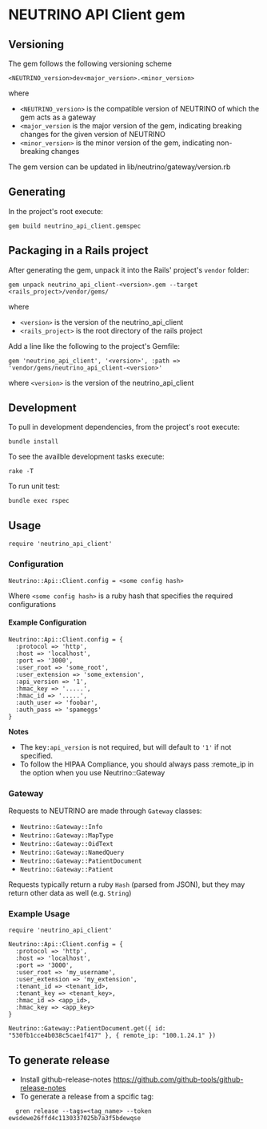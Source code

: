 # NEUTRINO API Client gem

## Versioning
The gem follows the following versioning scheme
```
<NEUTRINO_version>dev<major_version>.<minor_version>
```
where
 - `<NEUTRINO_version>` is the compatible version of NEUTRINO of which the gem acts as a gateway
 - `<major_version` is the major version of the gem, indicating breaking changes for the given version of NEUTRINO
 - `<minor_version>` is the minor version of the gem, indicating non-breaking changes

The gem version can be updated in lib/neutrino/gateway/version.rb

## Generating
In the project's root execute:
```
gem build neutrino_api_client.gemspec
```

## Packaging in a Rails project
After generating the gem, unpack it into the Rails' project's `vendor` folder:
```
gem unpack neutrino_api_client-<version>.gem --target <rails_project>/vendor/gems/
```
where
 - `<version>` is the version of the neutrino_api_client
 - `<rails_project>` is the root directory of the rails project

Add a line like the following to the project's Gemfile:
```
gem 'neutrino_api_client', '<version>', :path => 'vendor/gems/neutrino_api_client-<version>'
```
where `<version>` is the version of the neutrino_api_client

## Development
To pull in development dependencies, from the project's root execute:
```
bundle install
```
To see the availble development tasks execute:
```
rake -T
```

To run unit test:
```
bundle exec rspec
```

## Usage

```
require 'neutrino_api_client'
```

### Configuration

```
Neutrino::Api::Client.config = <some config hash>
```

Where `<some config hash>` is a ruby hash that specifies the required configurations

#### Example Configuration

```
Neutrino::Api::Client.config = {
  :protocol => 'http',
  :host => 'localhost',
  :port => '3000',
  :user_root => 'some_root',
  :user_extension => 'some_extension',
  :api_version => '1',
  :hmac_key => '.....',
  :hmac_id => '.....',
  :auth_user => 'foobar',
  :auth_pass => 'spameggs'
}
```

**Notes**

 - The key`:api_version` is not required, but will default to `'1'` if not specified.
 - To follow the HIPAA Compliance, you should always pass :remote_ip in the option when you use Neutrino::Gateway

### Gateway

Requests to NEUTRINO are made through `Gateway` classes:

 - `Neutrino::Gateway::Info`
 - `Neutrino::Gateway::MapType`
 - `Neutrino::Gateway::OidText`
 - `Neutrino::Gateway::NamedQuery`
 - `Neutrino::Gateway::PatientDocument`
 - `Neutrino::Gateway::Patient`

Requests typically return a ruby `Hash` (parsed from JSON), but they may return other data as well (e.g. `String`)

### Example Usage

```
require 'neutrino_api_client'

Neutrino::Api::Client.config = {
  :protocol => 'http',
  :host => 'localhost',
  :port => '3000',
  :user_root => 'my_username',
  :user_extension => 'my_extension',
  :tenant_id => <tenant_id>,
  :tenant_key => <tenant_key>,
  :hmac_id => <app_id>,
  :hmac_key => <app_key>
}

Neutrino::Gateway::PatientDocument.get({ id: "530fb1cce4b038c5cae1f417" }, { remote_ip: "100.1.24.1" })
```

## To generate release
 - Install github-release-notes https://github.com/github-tools/github-release-notes
 - To generate a release from a spcific tag:
```
  gren release --tags=<tag_name> --token ewsdewe26ffd4c1130337025b7a3f5bdewqse
```
